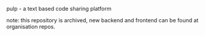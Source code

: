pulp - a text based code sharing platform

note: this repository is archived, new backend and frontend can be found at organisation repos.
